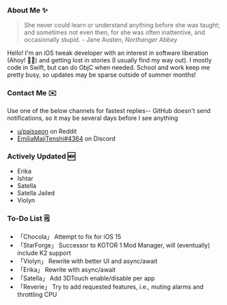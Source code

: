 ### About Me ✨
> She never could learn or understand anything before she was taught; and sometimes not even then, for she was often inattentive, and occasionally stupid. - Jane Austen, *Northanger Abbey*

Hello! I'm an iOS tweak developer with an interest in software liberation (Ahoy! 🏴‍☠️) and getting lost in stories (I usually find my way out). I mostly code in Swift, but can do ObjC when needed. School and work keep me pretty busy, so updates may be sparse outside of summer months!

### Contact Me ✉️
Use one of the below channels for fastest replies-- GitHub doesn't send notifications, so it may be several days before I see anything

- [u/paisseon](https://reddit.com/u/paisseon) on Reddit
- [EmiliaMajiTenshi#4364](https://discord.gg/VM2ZVWqxsj) on Discord

### Actively Updated 🆕
- Erika
- Ishtar
- Satella
- Satella Jailed
- Violyn

### To-Do List 🗒
- 「Chocola」   Attempt to fix for iOS 15
- 「StarForge」 Successor to KOTOR 1 Mod Manager, will (eventually) include K2 support
- 「Violyn」    Rewrite with better UI and async/await
- 「Erika」     Rewrite with async/await
- 「Satella」   Add 3DTouch enable/disable per app
- 「Reverie」   Try to add requested features, i.e., muting alarms and throttling CPU

